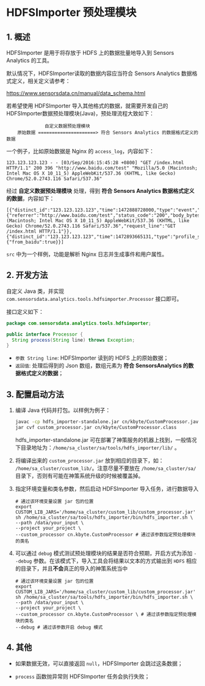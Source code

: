 # HDFSImporter 预处理模块

## 1. 概述

HDFSImporter 是用于将存放于 HDFS 上的数据批量地导入到 Sensors Analytics 的工具。

默认情况下，HDFSImporter读取的数据内容应当符合 Sensors Analytics 数据格式定义，相关定义请参考：

https://www.sensorsdata.cn/manual/data_schema.html

若希望使用 HDFSImporter 导入其他格式的数据，就需要开发自己的 HDFSImporter数据预处理模块(Java)，预处理流程大致如下：

```
              自定义数据预处理模块
    原始数据 =====================> 符合 Sensors Analytics 的数据格式定义的数据
```

一个例子，比如原始数据是 Nginx 的 `access_log`，内容如下：

```
123.123.123.123 - - [03/Sep/2016:15:45:28 +0800] "GET /index.html HTTP/1.1" 200 396 "http://www.baidu.com/test" "Mozilla/5.0 (Macintosh; Intel Mac OS X 10_11_5) AppleWebKit/537.36 (KHTML, like Gecko) Chrome/52.0.2743.116 Safari/537.36"
```

经过 **自定义数据预处理模块** 处理，得到 **符合 Sensors Analytics 数据格式定义的数据**，内容如下：

```
[{"distinct_id":"123.123.123.123","time":1472888728000,"type":"event","event":"RawPageView","properties":{"referrer":"http://www.baidu.com/test","status_code":"200","body_bytes_sent":396,"$ip":"123.123.123.123","$user_agent":"Mozilla/5.0 (Macintosh; Intel Mac OS X 10_11_5) AppleWebKit/537.36 (KHTML, like Gecko) Chrome/52.0.2743.116 Safari/537.36","request_line":"GET /index.html HTTP/1.1"}},{"distinct_id":"123.123.123.123","time":1472893665131,"type":"profile_set","properties":{"from_baidu":true}}]
```

`src` 中为一个样例，功能是解析 Nginx 日志并生成事件和用户属性。

## 2. 开发方法

自定义 Java 类，并实现 `com.sensorsdata.analytics.tools.hdfsimporter.Processor` 接口即可。

接口定义如下：

```java
package com.sensorsdata.analytics.tools.hdfsimporter;

public interface Processor {
  String process(String line) throws Exception;
}
```

* `参数 String line`: HDFSImporter 读到的 HDFS 上的原始数据；
* `返回值`: 处理后得到的 Json 数组，数组元素为 **符合 SensorsAnalytics 的数据格式定义的数据**；

## 3. 配置启动方法

1. 编译 Java 代码并打包。以样例为例子：

   ```bash
   javac -cp hdfs_importer-standalone.jar cn/kbyte/CustomProcessor.java
   jar cvf custom_processor.jar cn/kbyte/CustomProcessor.class
   ```

   hdfs_importer-standalone.jar 可在部署了神策服务的机器上找到，一般情况下目录地址为：`/home/sa_cluster/sa/tools/hdfs_importer/lib/` 。

2. 将编译出来的 `custom_processor.jar` 放到相应的目录下，如： `/home/sa_cluster/custom_lib/`。注意尽量不要放在 `/home/sa_cluster/sa/` 目录下，否则有可能在神策系统升级的时候被覆盖掉。

3. 指定环境变量和类名参数，然后启动 HDFSImporter 导入任务，进行数据导入

   ```shell
   # 通过该环境变量设置 jar 包的位置
   export CUSTOM_LIB_JARS='/home/sa_cluster/custom_lib/custom_processor.jar'
   sh /home/sa_cluster/sa/tools/hdfs_importer/bin/hdfs_importer.sh \
   --path /data/your_input \
   --project your_project \
   --custom_processor cn.kbyte.CustomProcessor # 通过该参数指定预处理模块的类名
   ```

4. 可以通过 `debug` 模式测试预处理模块的结果是否符合预期，开启方式为添加 `--debug` 参数。在该模式下，导入工具会将结果以文本的方式输出到 `HDFS` 相应的目录下，并且**不会**真正的导入的神策系统当中

   ```shell
   # 通过该环境变量设置 jar 包的位置
   export CUSTOM_LIB_JARS='/home/sa_cluster/custom_lib/custom_processor.jar'
   sh /home/sa_cluster/sa/tools/hdfs_importer/bin/hdfs_importer.sh \
   --path /data/your_input \
   --project your_project \
   --custom_processor cn.kbyte.CustomProcessor \ # 通过该参数指定预处理模块的类名
   --debug # 通过该参数开启 debug 模式
   ```

## 4. 其他

* 如果数据无效，可以直接返回 `null`，HDFSImporter 会跳过这条数据；
* `process` 函数抛异常则 HDFSImporter 任务会执行失败；

  ​

